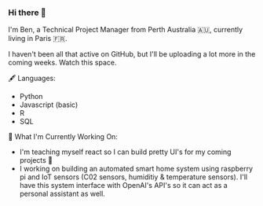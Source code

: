 ### Hi there 👋

I'm Ben, a Technical Project Manager from Perth Australia 🇦🇺, currently living in Paris 🇫🇷.

I haven't been all that active on GitHub, but I'll be uploading a lot more in the coming weeks. Watch this space.

🖋 Languages:
- Python 
- Javascript (basic)
- R 
- SQL 

💼 What I'm Currently Working On:
- I'm teaching myself react so I can build pretty UI's for my coming projects 🌸
- I working on building an automated smart home system using raspberry pi and IoT sensors (C02 sensors, humiditiy & temperature sensors). I'll have this system interface with OpenAI's API's so it can act as a personal assistant as well.




<!--
**BenjaminHThomas/BenjaminHThomas** is a ✨ _special_ ✨ repository because its `README.md` (this file) appears on your GitHub profile.

Here are some ideas to get you started:

- 🔭 I’m currently working on ...
- 🌱 I’m currently learning ...
- 👯 I’m looking to collaborate on ...
- 🤔 I’m looking for help with ...
- 💬 Ask me about ...
- 📫 How to reach me: ...
- 😄 Pronouns: ...
- ⚡ Fun fact: ...
-->
